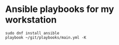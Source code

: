 # Ansible playbooks for my workstation

    sudo dnf install ansible
    playbook ~/git/playbooks/main.yml -K
